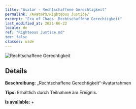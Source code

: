 ```yaml
---
title: "Avatar - Rechtschaffene Gerechtigkeit"
permalink: /Avatars/Righteous Justice/
excerpt: "Era of Chaos  Rechtschaffene Gerechtigkeit"
last_modified_at: 2021-06-22
locale: de
ref: "Righteous Justice.md"
toc: false
classes: wide
---
```

 ![Rechtschaffene Gerechtigkeit](/images/a/avatarFrame_74.png)

## Details

 **Beschreibung:** „Rechtschaffene Gerechtigkeit“-Avatarrahmen 

 **Tips:** Erhältlich durch Teilnahme am Ereignis. 

 **Is available:**  + 

